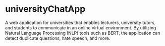 # universityChatApp
A web application for universities that enables lecturers, university tutors, and students to communicate in an online virtual environment. By utilizing Natural Language Processing (NLP) tools such as BERT, the application can detect duplicate questions, hate speech, and more.
